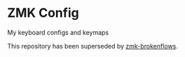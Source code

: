 # ZMK Config
My keyboard configs and keymaps

This repository has been superseded by [zmk-brokenflows](https://github.com/BrokenFlows/zmk-brokenflows). 
